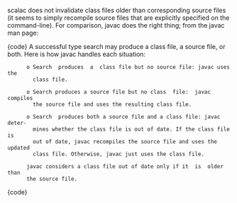 scalac does not invalidate class files older than corresponding source files (it seems to simply recompile source files that are explicitly specified on the command-line). For comparison, javac does the right thing; from the javac man page:

{code}
       A successful type search may produce a class file, a  source  file,  or
       both. Here is how javac handles each situation:


          o Search  produces  a  class file but no source file: javac uses the
            class file.

          o Search produces a source file but no class  file:  javac  compiles
            the source file and uses the resulting class file.

          o Search  produces both a source file and a class file: javac deter‐
            mines whether the class file is out of date. If the class file  is
            out of date, javac recompiles the source file and uses the updated
            class file. Otherwise, javac just uses the class file.

          javac considers a class file out of date only if it  is  older  than
          the source file.
{code}
